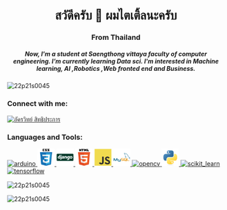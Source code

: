 <h1 align="center">สวัดีครับ 👋 ผมไตเติ้ลนะครับ</h1>
<h3 align="center">From Thailand</h3>
<h5 align="center">Now, I'm a student at Saengthong vittaya faculty of computer engineering.  I’m currently learning Data sci. I'm interested in Machine learning, AI ,Robotics ,Web fronted end and Business.</h5>

<p align="left"> <img src="https://komarev.com/ghpvc/?username=22p21s0045&label=Profile%20views&color=0e75b6&style=flat" alt="22p21s0045" /> </p>

<h3 align="left">Connect with me:</h3>
<p align="left">
<a href="https://fb.com/อัครวิทย์ สิทธิประการ" target="blank"><img align="center" src="https://raw.githubusercontent.com/rahuldkjain/github-profile-readme-generator/master/src/images/icons/Social/facebook.svg" alt="อัครวิทย์ สิทธิประการ" height="30" width="40" /></a>
</p>

<h3 align="left">Languages and Tools:</h3>
<p align="left"> <a href="https://www.arduino.cc/" target="_blank"> <img src="https://cdn.worldvectorlogo.com/logos/arduino-1.svg" alt="arduino" width="40" height="40"/> </a> <a href="https://www.w3schools.com/css/" target="_blank"> <img src="https://raw.githubusercontent.com/devicons/devicon/master/icons/css3/css3-original-wordmark.svg" alt="css3" width="40" height="40"/> </a> <a href="https://www.djangoproject.com/" target="_blank"> <img src="https://raw.githubusercontent.com/devicons/devicon/master/icons/django/django-original.svg" alt="django" width="40" height="40"/> </a> <a href="https://www.w3.org/html/" target="_blank"> <img src="https://raw.githubusercontent.com/devicons/devicon/master/icons/html5/html5-original-wordmark.svg" alt="html5" width="40" height="40"/> </a> <a href="https://developer.mozilla.org/en-US/docs/Web/JavaScript" target="_blank"> <img src="https://raw.githubusercontent.com/devicons/devicon/master/icons/javascript/javascript-original.svg" alt="javascript" width="40" height="40"/> </a> <a href="https://www.mysql.com/" target="_blank"> <img src="https://raw.githubusercontent.com/devicons/devicon/master/icons/mysql/mysql-original-wordmark.svg" alt="mysql" width="40" height="40"/> </a> <a href="https://opencv.org/" target="_blank"> <img src="https://www.vectorlogo.zone/logos/opencv/opencv-icon.svg" alt="opencv" width="40" height="40"/> </a> <a href="https://www.python.org" target="_blank"> <img src="https://raw.githubusercontent.com/devicons/devicon/master/icons/python/python-original.svg" alt="python" width="40" height="40"/> </a> <a href="https://scikit-learn.org/" target="_blank"> <img src="https://upload.wikimedia.org/wikipedia/commons/0/05/Scikit_learn_logo_small.svg" alt="scikit_learn" width="40" height="40"/> </a> <a href="https://www.tensorflow.org" target="_blank"> <img src="https://www.vectorlogo.zone/logos/tensorflow/tensorflow-icon.svg" alt="tensorflow" width="40" height="40"/> </a> </p>

<p><img align="center" src="https://github-readme-stats.vercel.app/api/top-langs?username=22p21s0045&show_icons=true&locale=en&layout=compact" alt="22p21s0045" /></p>
<img align="center" src="https://github-readme-stats-22p21s0045.vercel.app/api/top-langs?username=22p21s0045&show_icons=true&locale=en&layout=compact" alt="22p21s0045" />
